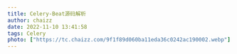 ```yaml
---
title: Celery-Beat源码解析
author: chaizz
date: 2022-11-10 13:41:58
tags: Celery
photo: ["https://tc.chaizz.com/9f1f89d060ba11eda36c0242ac190002.webp"]
---
```


​          

<!--more-->